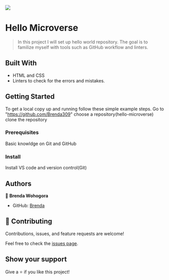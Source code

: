 ![](https://img.shields.io/badge/Microverse-blueviolet)

# Hello Microverse

> In this project I will set up hello world repository. The goal is to familize myself with tools such as GitHub workflow and linters.


## Built With

- HTML and CSS
- Linters to check for the errors and mistakes.


## Getting Started


To get a local copy up and running follow these simple example steps.
Go to "https://github.com/Brenda309"
choose a repository(hello-microverse)
clone the repository 

### Prerequisites
Basic knowldge on Git and GitHub

### Install
Install VS code and version control(Git)




## Authors

👤 **Brenda Wohogora**

- GitHub: [Brenda](https://github.com/githubhandle)

## 🤝 Contributing

Contributions, issues, and feature requests are welcome!

Feel free to check the [issues page](../../issues/).

## Show your support

Give a ⭐️ if you like this project!



